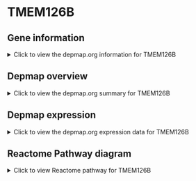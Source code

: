 <h1>TMEM126B</h1>

<h2>Gene information</h2>
<details>
  <summary>Click to view the depmap.org information for TMEM126B</summary>
  <iframe src="https://depmap.org/portal/gene/TMEM126B?tab=about" style="border:none;width:100%;height:800px"></iframe>
</details>

<h2>Depmap overview</h2>
<details>
  <summary>Click to view the depmap.org summary for TMEM126B</summary>
  <iframe src="https://depmap.org/portal/gene/TMEM126B?tab=overview" style="border:none;width:100%;height:800px"></iframe>
</details>

<h2>Depmap expression</h2>
<details>
  <summary>Click to view the depmap.org expression data for TMEM126B</summary>
  <iframe src="https://depmap.org/portal/gene/TMEM126B?tab=characterization" style="border:none;width:100%;height:800px"></iframe>
</details>



<h2>Reactome Pathway diagram</h2>
<details>
  <summary>Click to view Reactome pathway for TMEM126B</summary>
  <p>Complex I biogenesis</p>
  <iframe src="https://reactome.org/PathwayBrowser/#/R-HSA-6799198" style="border:none;width:100%;height:800px"></iframe>
</details>



